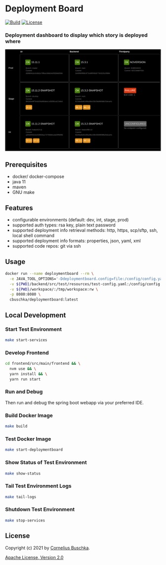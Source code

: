 # Deployment Board

[![Build](https://github.com/cbuschka/deploymentboard/workflows/build/badge.svg)](https://github.com/cbuschka/deploymentboard) [![License](https://img.shields.io/github/license/cbuschka/deploymentboard.svg)](https://github.com/cbuschka/deploymentboard/blob/main/license.txt)

### Deployment dashboard to display which story is deployed where

![Screenshot](./doc/screenshot.png)

## Prerequisites

- docker/ docker-compose
- java 11
- maven
- GNU make

## Features

- configurable environments (default: dev, int, stage, prod)
- supported auth types: rsa key, plain text password
- supported deployment info retrieval methods: http, https, scp/sftp, ssh, local shell command
- supported deployment info formats: properties, json, yaml, xml
- supported code repos: git via ssh

## Usage

```bash
docker run --name deploymentboard --rm \
  -e JAVA_TOOL_OPTIONS='-Ddeploymentboard.config=file:/config/config.yaml -Ddeploymentboard.masterpassword=' \
  -v ${PWD}/backend/src/test/resources/test-config.yaml:/config/config.yaml \
  -v ${PWD}/workspace/:/tmp/workspace:rw \
  -p 8080:8080 \
  cbuschka/deploymentboard:latest
```

## Local Development

### Start Test Environment

```bash
make start-services
```

### Develop Frontend

```bash
cd frontend/src/main/frontend && \
  nvm use && \
  yarn install && \
  yarn run start
```

### Run and Debug

Then run and debug the spring boot webapp via your preferred IDE.

### Build Docker Image

```bash
make build
```

### Test Docker Image

```bash
make start-deploymentboard
```

### Show Status of Test Environment

```bash
make show-status
```

### Tail Test Environment Logs

```bash
make tail-logs
```

### Shutdown Test Environment

```bash
make stop-services
```

## License

Copyright (c) 2021 by [Cornelius Buschka](https://github.com/cbuschka).

[Apache License, Version 2.0](./license.txt)
